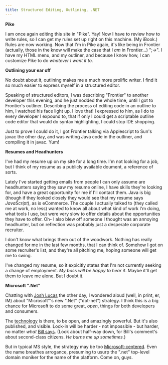```yaml
---
title: Structured Editing, Outlining, .NET
---
```


**Pike**

I am once again editing this site in &quot;Pike&quot;. Yay! Now I have to review how to write rules, so I can get my rules set up right on this machine. (My iBook.)  Rules are now working. Now that I&#39;m in Pike again, it&#39;s like being in Frontier (actually, those in the know will make the case that I _am_ in Frontier...) &quot;;->&quot;. I have my HTML menu, and my outliner, and because I know how, I can customize Pike to do *whatever I want it to*.

**Outlining your ear off**

No doubt about it, outlining makes me a much more prolific writer. I find it so much easier to express myself in a structured editor.

Speaking of structured editors, I was describing &quot;Frontier&quot; to another developer this evening, and he just nodded the whole time, until I got to Frontier&#39;s outliner. Describing the process of editing code in an outline to him, I watched his face light up. I love that! I expressed to him, as I do to every developer I expound to, that if only I could get a scriptable outline code editor that would do syntax highlighting, I could stop IDE shopping.

Just to prove I could do it, I got Frontier talking via Applescript to Sun&#39;s javac the other day, and was writing Java code in the outliner, and compiling it in javac. Yum!

**Resumes and Headhunters**

I&#39;ve had my resume up on my site for a long time. I&#39;m not looking for a job, but I think of my resume as a publicly available doument, a reference of sorts.

Lately I&#39;ve started getting emails from people I can only assume are headhunters saying they saw my resume online, I have skills they&#39;re looking for, and have a great opportunity for me if I&#39;ll contact them. Java is big (though if they looked closely they would see that my resume says _JavaScript_), as is eCommerce. The couple I actually talked to (they called me at work, no less) wanted to know all about what kind of work I&#39;m doing, what tools I use, but were very slow to offer details about the opportunities they have to offer. Oh- I also blew off someone I thought was an annoying headhunter, but on reflection was probably just a desperate corporate recruiter.

I don&#39;t know what brings them out of the woodwork. Nothing has really changed for me in the last few months, that I can think of. Somehow I got on some recruiter&#39;s list, and they&#39;re all pitching me, hoping someone will get me to swing.

I&#39;ve changed my resume, so it expicitly states that I&#39;m not currently seeking a change of employment. _My boss will be happy to hear it_. Maybe it&#39;ll get them to leave me alone. But I doubt it.

**Microsoft &quot;.Net&quot;**

Chatting with [Josh Lucas][1] the other day, I wondered aloud (well, in print, er, IM) about &quot;Microsoft&quot;&#39;s new &quot;.Net&quot; (&quot;dot-net&quot;) strategy. I think this is a big chance for Microsoft to do some great, _open_, things for both developers and consumers.

The [technology][2] is there, to be open, and amazingly powerful. But it&#39;s also published, and visible. Lock-in will be harder - not impossible - but harder, no matter _what_ [Bill says][3]. (Look about half-way down, for Bill&#39;s comment&#39;s about second-class citizens. _He burns me up sometimes._)

But in typical MS style, the strategy may be too [Microsoft-centered][4]. Even the name breathes arrogance, presuming to usurp the &quot;.net&quot; top-level domain moniker for the name of the platform. Come on, guys.

 [1]: http://barista.editthispage.com/
 [2]: http://soap.weblogs.com/
 [3]: http://scriptingnews.userland.com/backissues/2000/06/22
 [4]: http://scriptingnews.userland.com/backissues/2000/06/23#microsoftcentricity
